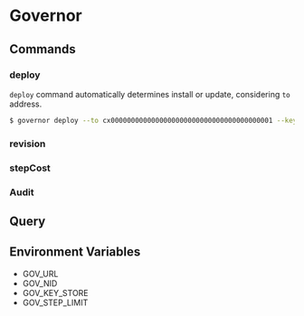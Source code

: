 # Governor

## Commands

### deploy

`deploy` command automatically determines install or update, considering `to` address.

```bash
$ governor deploy --to cx0000000000000000000000000000000000000001 --keystore owner.key governance/governance/
```

### revision

### stepCost

### Audit 

## Query

## Environment Variables

* GOV_URL
* GOV_NID
* GOV_KEY_STORE
* GOV_STEP_LIMIT